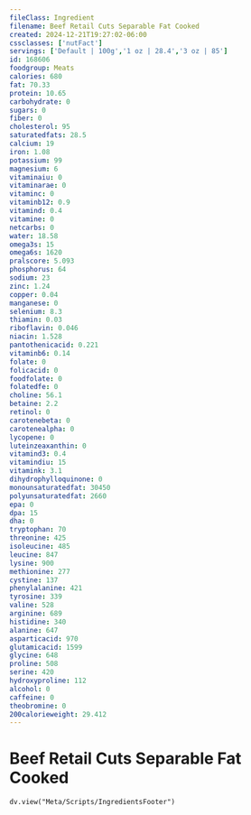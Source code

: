```yaml
---
fileClass: Ingredient
filename: Beef Retail Cuts Separable Fat Cooked
created: 2024-12-21T19:27:02-06:00
cssclasses: ['nutFact']
servings: ['Default | 100g','1 oz | 28.4','3 oz | 85']
id: 168606
foodgroup: Meats
calories: 680
fat: 70.33
protein: 10.65
carbohydrate: 0
sugars: 0
fiber: 0
cholesterol: 95
saturatedfats: 28.5
calcium: 19
iron: 1.08
potassium: 99
magnesium: 6
vitaminaiu: 0
vitaminarae: 0
vitaminc: 0
vitaminb12: 0.9
vitamind: 0.4
vitamine: 0
netcarbs: 0
water: 18.58
omega3s: 15
omega6s: 1620
pralscore: 5.093
phosphorus: 64
sodium: 23
zinc: 1.24
copper: 0.04
manganese: 0
selenium: 8.3
thiamin: 0.03
riboflavin: 0.046
niacin: 1.528
pantothenicacid: 0.221
vitaminb6: 0.14
folate: 0
folicacid: 0
foodfolate: 0
folatedfe: 0
choline: 56.1
betaine: 2.2
retinol: 0
carotenebeta: 0
carotenealpha: 0
lycopene: 0
luteinzeaxanthin: 0
vitamind3: 0.4
vitamindiu: 15
vitamink: 3.1
dihydrophylloquinone: 0
monounsaturatedfat: 30450
polyunsaturatedfat: 2660
epa: 0
dpa: 15
dha: 0
tryptophan: 70
threonine: 425
isoleucine: 485
leucine: 847
lysine: 900
methionine: 277
cystine: 137
phenylalanine: 421
tyrosine: 339
valine: 528
arginine: 689
histidine: 340
alanine: 647
asparticacid: 970
glutamicacid: 1599
glycine: 648
proline: 508
serine: 420
hydroxyproline: 112
alcohol: 0
caffeine: 0
theobromine: 0
200calorieweight: 29.412
---
```


# Beef Retail Cuts Separable Fat Cooked

```dataviewjs
dv.view("Meta/Scripts/IngredientsFooter")
```